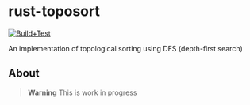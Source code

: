 # rust-toposort

[![Build+Test](https://github.com/beyse/rust-toposort/actions/workflows/rust.yml/badge.svg)](https://github.com/beyse/rust-toposort/actions/workflows/rust.yml)

An implementation of topological sorting using DFS (depth-first search)

## About

> **Warning**
> This is work in progress
